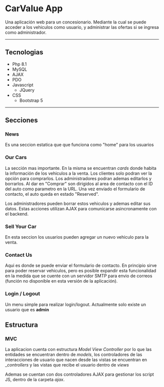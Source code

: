 # CarValue App

Una aplicación web para un concesionario. Mediante la cual se puede acceder a los vehiculos como usuario, y administrar las ofertas si se ingresa como administrador.

____

## Tecnologias

- Php 8.1
- MySQL
- AJAX
- PDO
- Javascript
  - JQuery
- CSS
  - Bootstrap 5
____

## Secciones

### News
Es una seccion estatica que que funciona como "home" para los usuarios

### Our Cars
La sección mas importante. En la misma se encuentran _cards_ donde habita la información de los vehiculos a la venta. Los clientes solo podran ver la opción para comprarlos. Los administradores podran ademas editarlos y borrarlos. Al dar en "Comprar" son dirigidos al area de contacto con el ID del auto como parametro en la URL. Una vez enviado el formulario de contacto, el auto queda en estado "Reserved".

Los administradores pueden borrar estos vehiculos y ademas editar sus datos. Estas acciones utilizan AJAX para comunicarse asincronamente con el backend.

### Sell Your Car

En esta seccion los usuarios pueden agregar un nuevo vehiculo para la venta.

### Contact Us

Aqui es donde se puede enviar el formulario de contacto. En principio sirve para poder reservar vehiculos, pero es posible expandir esta funcionalidad en la medida que se cuente con un servidor SMTP para envio de correos (función no disponible en esta versión de la aplicación).

### Login / Logout

Un menu simple para realizar login/logout. Actualmente solo existe un usuario que es **admin**

## Estructura

### MVC

La aplicacion cuenta con estructura _Model View Controller_ por lo que las entidades se encuentran dentro de _models_, los controladores de las interacciones de usuario que nacen desde las vistas se encuentran en __controllers_ y las vistas que recibe el usuario dentro de _views_

Ademas se cuentan con dos controladores AJAX para gestionar los script JS, dentro de la carpeta _ajax_.

